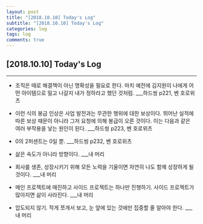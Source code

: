 ```yaml
---
layout: post
title: "[2018.10.10] Today's Log"
subtitle: "[2018.10.10] Today's Log"
categories: log
tags: log
comments: true
---
```


[2018.10.10] Today's Log
-------------

****

- 조직은 때로 해결책이 아닌 명확성을 필요로 한다.
마치 예전에 김지원이 나에게 어떤 아이템으로 밀고 나갈지 내가 정하라고 했던 것처럼. ___하드씽 p221, 벤 호로위츠

- 이런 식의 봉급 인상은 사업 발전과는 무관한 행위에 대한 보상이다.
뛰어난 실적에 따른 보상 때문이 아니라 그저 요청에 의해 봉급이 오른 것이다.
이는 다음과 같은 여러 부작용을 낳는 원인이 된다. ___하드씽 p223, 벤 호로위츠

- 0의 2퍼센트는 0일 뿐. ___하드씽 p232, 벤 호로위츠

- 삶은 속도가 아니라 방향이다. ___내 머리

- 회사를 생존, 성장시키기 위해 모든 노력을 기울이면 자연히 나도 함께 성장하게 될 것이다. ___내 머리

- 메인 프로젝트에 매진하고 사이드 프로젝트는 하나만 진행하기.
사이드 프로젝트가 많아지면 삶이 사라진다. ___내 머리

- 압도되지 않기.
작게 쪼개서 보고, 눈 앞에 있는 것에만 집중할 줄 알아야 한다. ___내 머리